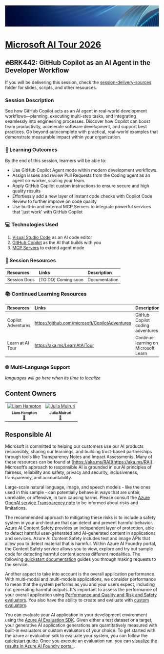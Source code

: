 <!--  Please embed links to Learn with your campaign codes! -->

<p align="center">
<img src="img/Banner-MS-AI-Tour-26.png" alt="decorative banner" width="1200"/>
</p>

# [Microsoft AI Tour 2026](https://aitour.microsoft.com)

## 🔥BRK442: GitHub Copilot as an AI Agent in the Developer Workflow

If you will be delivering this session, check the [session-delivery-sources](./session-delivery-resources/) folder for slides, scripts, and other resources.

### Session Description

See how GitHub Copilot acts as an AI agent in real-world development workflows—planning, executing multi-step tasks, and integrating seamlessly into engineering processes. Discover how Copilot can boost team productivity, accelerate software development, and support best practices. Go beyond autocomplete with practical, real-world examples that demonstrate measurable impact within your organization.


### 🧠 Learning Outcomes

By the end of this session, learners will be able to:

-  Use GitHub Copilot Agent mode within modern development workflows.
-  Assign issues and review Pull Requests from the Coding agent as an agent co-worker, scaling your team. 
- Apply GitHub Copilot custom instructions to ensure secure and high quality results
- Effortlessly add a new layer of instant code checks with Copilot Code Review to further improve on code quality
- Use built-in and external MCP Servers to integrate powerful services that 'just work' with GitHub Copilot

### 💻 Technologies Used

1. [Visual Studio Code](https://code.visualstudio.com/) as an AI code editor
1. [GitHub Copilot](https://github.com/features/copilot) as the AI that builds with you
1. [MCP Servers](https://code.visualstudio.com/mcp) to extend agent mode

### 🔗 Session Resources
| Resources          | Links                             | Description        |
|:-------------------|:----------------------------------|:-------------------|
| Session Docs | [TO DO] Coming soon | Documentation |

### 📚 Continued Learning Resources
| Resources          | Links                             | Description        |
|:-------------------|:----------------------------------|:-------------------|
| Copilot Adventures | https://github.com/microsoft/CopilotAdventures | GitHub Copilot coding adventures |
| Learn at AI Tour | https://aka.ms/LearnAtAITour | Continue learning on Microsoft Learn |

### 🌐 Multi-Language Support

*languages will go here when its time to localize*

## Content Owners

<!-- TODO: Add yourself as a content owner
1. Change the src in the image tag to {your github url}.png
2. Change INSERT NAME HERE to your name
3. Change the github url in the final href to your url. -->


<table>
<tr>
    <td align="center"><a href="https://github.com/liamchampton">
        <img src="https://github.com/liamchampton.png" width="100px;" alt="Liam Hampton"
"/><br />
        <sub><b> Liam Hampton
</b></sub></a><br />
            <a href="https://github.com/mikekinsman" title="talk">📢</a> 
    </td>
    <td align="center"><a href="https://github.com/juliamuiruri4">
        <img src="https://github.com/juliamuiruri4.png" width="100px;" alt="Julia Muiruri
"/><br />
        <sub><b>Julia Muiruri
</b></sub></a><br />
            <a href="https://github.com/mikekinsman" title="talk">📢</a> 
    </td>
</tr></table>

## 

## Responsible AI 

Microsoft is committed to helping our customers use our AI products responsibly, sharing our learnings, and building trust-based partnerships through tools like Transparency Notes and Impact Assessments. Many of these resources can be found at [https://aka.ms/RAI](https://aka.ms/RAI).
Microsoft’s approach to responsible AI is grounded in our AI principles of fairness, reliability and safety, privacy and security, inclusiveness, transparency, and accountability.

Large-scale natural language, image, and speech models - like the ones used in this sample - can potentially behave in ways that are unfair, unreliable, or offensive, in turn causing harms. Please consult the [Azure OpenAI service Transparency note](https://learn.microsoft.com/legal/cognitive-services/openai/transparency-note?tabs=text) to be informed about risks and limitations.

The recommended approach to mitigating these risks is to include a safety system in your architecture that can detect and prevent harmful behavior. [Azure AI Content Safety](https://learn.microsoft.com/azure/ai-services/content-safety/overview) provides an independent layer of protection, able to detect harmful user-generated and AI-generated content in applications and services. Azure AI Content Safety includes text and image APIs that allow you to detect material that is harmful. Within Azure AI Foundry portal, the Content Safety service allows you to view, explore and try out sample code for detecting harmful content across different modalities. The following [quickstart documentation](https://learn.microsoft.com/azure/ai-services/content-safety/quickstart-text?tabs=visual-studio%2Clinux&pivots=programming-language-rest) guides you through making requests to the service.

Another aspect to take into account is the overall application performance. With multi-modal and multi-models applications, we consider performance to mean that the system performs as you and your users expect, including not generating harmful outputs. It's important to assess the performance of your overall application using [Performance and Quality and Risk and Safety evaluators](https://learn.microsoft.com/azure/ai-studio/concepts/evaluation-metrics-built-in). You also have the ability to create and evaluate with [custom evaluators](https://learn.microsoft.com/azure/ai-studio/how-to/develop/evaluate-sdk#custom-evaluators).

You can evaluate your AI application in your development environment using the [Azure AI Evaluation SDK](https://microsoft.github.io/promptflow/index.html). Given either a test dataset or a target, your generative AI application generations are quantitatively measured with built-in evaluators or custom evaluators of your choice. To get started with the azure ai evaluation sdk to evaluate your system, you can follow the [quickstart guide](https://learn.microsoft.com/azure/ai-studio/how-to/develop/flow-evaluate-sdk). Once you execute an evaluation run, you can [visualize the results in Azure AI Foundry portal ](https://learn.microsoft.com/azure/ai-studio/how-to/evaluate-flow-results).
